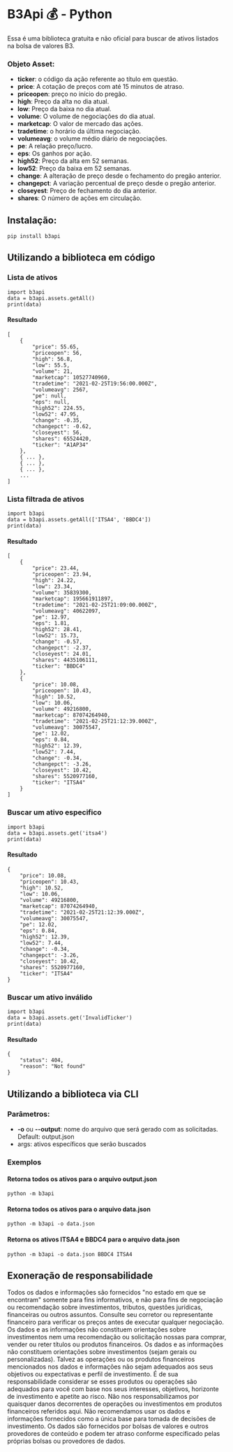 # B3Api 💰 - Python
Essa é uma biblioteca gratuita e não oficial para buscar de ativos listados na bolsa de valores B3.

### Objeto Asset:
- **ticker**: o código da ação referente ao título em questão.
- **price**: A cotação de preços com até 15 minutos de atraso.
- **priceopen**: preço no início do pregão.
- **high**: Preço da alta no dia atual.
- **low**:  Preço da baixa no dia atual.
- **volume**: O volume de negociações do dia atual.
- **marketcap**: O valor de mercado das ações.
- **tradetime**: o horário da última negociação.
- **volumeavg**: o volume médio diário de negociações.
- **pe**: A relação preço/lucro.
- **eps**: Os ganhos por ação.
- **high52**: Preço da alta em 52 semanas.
- **low52**: Preço da baixa em 52 semanas.
- **change**: A alteração de preço desde o fechamento do pregão anterior.
- **changepct**: A variação percentual de preço desde o pregão anterior.
- **closeyest**: Preço de fechamento do dia anterior.
- **shares**: O número de ações em circulação.

## Instalação:

    pip install b3api

## Utilizando a biblioteca em código

### Lista de ativos

	import b3api
	data = b3api.assets.getAll()
	print(data)

#### Resultado

    [
	    {
	        "price": 55.65,
	        "priceopen": 56,
	        "high": 56.8,
	        "low": 55.5,
	        "volume": 21,
	        "marketcap": 10527740960,
	        "tradetime": "2021-02-25T19:56:00.000Z",
	        "volumeavg": 2567,
	        "pe": null,
	        "eps": null,
	        "high52": 224.55,
	        "low52": 47.95,
	        "change": -0.35,
	        "changepct": -0.62,
	        "closeyest": 56,
	        "shares": 65524420,
	        "ticker": "A1AP34"
	    },
		{ ... },
		{ ... },
		{ ... },
		...
	]

### Lista filtrada de ativos

	import b3api
	data = b3api.assets.getAll(['ITSA4', 'BBDC4'])
	print(data)
#### Resultado
    [
	    {
	        "price": 23.44,
	        "priceopen": 23.94,
	        "high": 24.22,
	        "low": 23.34,
	        "volume": 35839300,
	        "marketcap": 195661911897,
	        "tradetime": "2021-02-25T21:09:00.000Z",
	        "volumeavg": 40622097,
	        "pe": 12.97,
	        "eps": 1.81,
	        "high52": 28.41,
	        "low52": 15.73,
	        "change": -0.57,
	        "changepct": -2.37,
	        "closeyest": 24.01,
	        "shares": 4435106111,
	        "ticker": "BBDC4"
	    },
	    {
	        "price": 10.08,
	        "priceopen": 10.43,
	        "high": 10.52,
	        "low": 10.06,
	        "volume": 49216800,
	        "marketcap": 87074264940,
	        "tradetime": "2021-02-25T21:12:39.000Z",
	        "volumeavg": 30075547,
	        "pe": 12.02,
	        "eps": 0.84,
	        "high52": 12.39,
	        "low52": 7.44,
	        "change": -0.34,
	        "changepct": -3.26,
	        "closeyest": 10.42,
	        "shares": 5520977160,
	        "ticker": "ITSA4"
	    }
	]

### Buscar um ativo especifico

	import b3api
	data = b3api.assets.get('itsa4')
	print(data)
#### Resultado
    {
	    "price": 10.08,
	    "priceopen": 10.43,
	    "high": 10.52,
	    "low": 10.06,
	    "volume": 49216800,
	    "marketcap": 87074264940,
	    "tradetime": "2021-02-25T21:12:39.000Z",
	    "volumeavg": 30075547,
	    "pe": 12.02,
	    "eps": 0.84,
	    "high52": 12.39,
	    "low52": 7.44,
	    "change": -0.34,
	    "changepct": -3.26,
	    "closeyest": 10.42,
	    "shares": 5520977160,
	    "ticker": "ITSA4"
	}

###  Buscar um ativo inválido

	import b3api
	data = b3api.assets.get('InvalidTicker')
	print(data)

#### Resultado
    {
	    "status": 404,
	    "reason": "Not found"
	}

## Utilizando a biblioteca via CLI

### Parâmetros:
- **-o** ou **--output**: nome do arquivo que será gerado com as solicitadas. Default: output.json
- args: ativos específicos que serão buscados

### Exemplos

####  Retorna todos os ativos para o arquivo output.json
	python -m b3api

####  Retorna todos os ativos para o arquivo data.json
	python -m b3api -o data.json

####  Retorna os ativos ITSA4 e BBDC4 para o arquivo data.json
	python -m b3api -o data.json BBDC4 ITSA4

## Exoneração de responsabilidade

Todos os dados e informações são fornecidos "no estado em que se encontram" somente para fins informativos, e não para fins de negociação ou recomendação sobre investimentos, tributos, questões jurídicas, financeiras ou outros assuntos. Consulte seu corretor ou representante financeiro para verificar os preços antes de executar qualquer negociação. Os dados e as informações não constituem orientações sobre investimentos nem uma recomendação ou solicitação nossas para comprar, vender ou reter títulos ou produtos financeiros.
Os dados e as informações não constituem orientações sobre investimentos (sejam gerais ou personalizadas). Talvez as operações ou os produtos financeiros mencionados nos dados e informações não sejam adequados aos seus objetivos ou expectativas e perfil de investimento. É de sua responsabilidade considerar se esses produtos ou operações são adequados para você com base nos seus interesses, objetivos, horizonte de investimento e apetite ao risco. Não nos responsabilizamos por quaisquer danos decorrentes de operações ou investimentos em produtos financeiros referidos aqui. Não recomendamos usar os dados e informações fornecidos como a única base para tomada de decisões de investimento.
Os dados são fornecidos por bolsas de valores e outros provedores de conteúdo e podem ter atraso conforme especificado pelas próprias bolsas ou provedores de dados.
